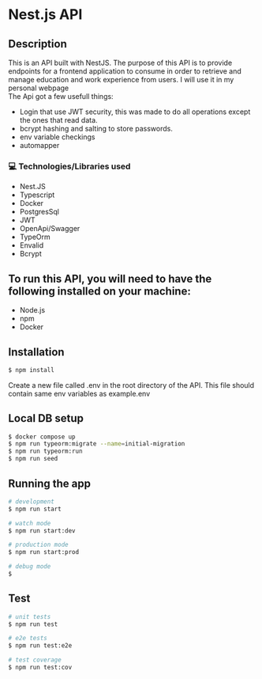 # Nest.js API

## Description

This is an API built with NestJS. The purpose of this API is to provide endpoints for a frontend application to consume in order to retrieve and manage education and work experience from users. I will use it in my personal webpage <br>
The Api got a few usefull things:<br>

- Login that use JWT security, this was made to do all operations except the ones that read data.
- bcrypt hashing and salting to store passwords.
- env variable checkings
- automapper

### :computer: Technologies/Libraries used

- Nest.JS
- Typescript
- Docker
- PostgresSql
- JWT
- OpenApi/Swagger
- TypeOrm
- Envalid
- Bcrypt

## To run this API, you will need to have the following installed on your machine:

- Node.js
- npm
- Docker

## Installation

```bash
$ npm install
```

Create a new file called .env in the root directory of the API. This file should contain same env variables as example.env

## Local DB setup

```bash
$ docker compose up
$ npm run typeorm:migrate --name=initial-migration
$ npm run typeorm:run
$ npm run seed
```

## Running the app

```bash
# development
$ npm run start

# watch mode
$ npm run start:dev

# production mode
$ npm run start:prod

# debug mode
$
```

## Test

```bash
# unit tests
$ npm run test

# e2e tests
$ npm run test:e2e

# test coverage
$ npm run test:cov
```
